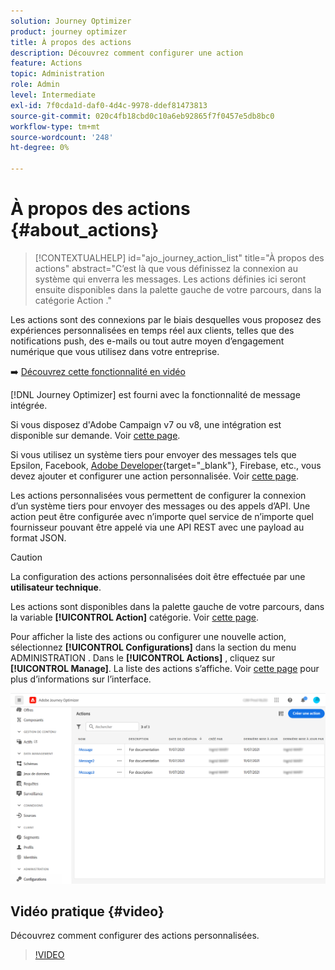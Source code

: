 ```yaml
---
solution: Journey Optimizer
product: journey optimizer
title: À propos des actions
description: Découvrez comment configurer une action
feature: Actions
topic: Administration
role: Admin
level: Intermediate
exl-id: 7f0cda1d-daf0-4d4c-9978-ddef81473813
source-git-commit: 020c4fb18cbd0c10a6eb92865f7f0457e5db8bc0
workflow-type: tm+mt
source-wordcount: '248'
ht-degree: 0%

---
```


# À propos des actions {#about_actions}

>[!CONTEXTUALHELP]
>id="ajo_journey_action_list"
>title="À propos des actions"
>abstract="C’est là que vous définissez la connexion au système qui enverra les messages. Les actions définies ici seront ensuite disponibles dans la palette gauche de votre parcours, dans la catégorie Action ."

Les actions sont des connexions par le biais desquelles vous proposez des expériences personnalisées en temps réel aux clients, telles que des notifications push, des e-mails ou tout autre moyen d’engagement numérique que vous utilisez dans votre entreprise.

➡️ [Découvrez cette fonctionnalité en vidéo](#video)

[!DNL Journey Optimizer] est fourni avec la fonctionnalité de message intégrée.

Si vous disposez d&#39;Adobe Campaign v7 ou v8, une intégration est disponible sur demande. Voir [cette page](../action/acc-action.md).

Si vous utilisez un système tiers pour envoyer des messages tels que Epsilon, Facebook, [Adobe Developer](https://developer.adobe.com){target=&quot;_blank&quot;}, Firebase, etc., vous devez ajouter et configurer une action personnalisée. Voir [cette page](../action/about-custom-action-configuration.md).

Les actions personnalisées vous permettent de configurer la connexion d’un système tiers pour envoyer des messages ou des appels d’API. Une action peut être configurée avec n’importe quel service de n’importe quel fournisseur pouvant être appelé via une API REST avec une payload au format JSON.

>[!CAUTION]
>
>La configuration des actions personnalisées doit être effectuée par une **utilisateur technique**.

Les actions sont disponibles dans la palette gauche de votre parcours, dans la variable **[!UICONTROL Action]** catégorie. Voir [cette page](../building-journeys/about-journey-activities.md#action-activities).

Pour afficher la liste des actions ou configurer une nouvelle action, sélectionnez **[!UICONTROL Configurations]** dans la section du menu ADMINISTRATION . Dans le  **[!UICONTROL Actions]** , cliquez sur **[!UICONTROL Manage]**. La liste des actions s’affiche. Voir [cette page](../start/user-interface.md) pour plus d’informations sur l’interface.

![](assets/custom1.png)

## Vidéo pratique {#video}

Découvrez comment configurer des actions personnalisées.

>[!VIDEO](https://video.tv.adobe.com/v/334257?quality=12)
